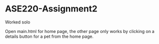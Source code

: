 # ASE220-Assignment2
Worked solo

Open main.html for home page, the other page only works by clicking on a details button for a pet from the home page.
